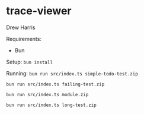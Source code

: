 # trace-viewer
Drew Harris

Requirements: 
 - Bun

Setup: 
`bun install`

Running:
`bun run src/index.ts simple-todo-test.zip`

`bun run src/index.ts failing-test.zip`

`bun run src/index.ts module.zip`

`bun run src/index.ts long-test.zip`
